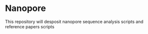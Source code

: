 # Nanopore
This repository will desposit nanopore sequence analysis scripts and reference papers scripts

